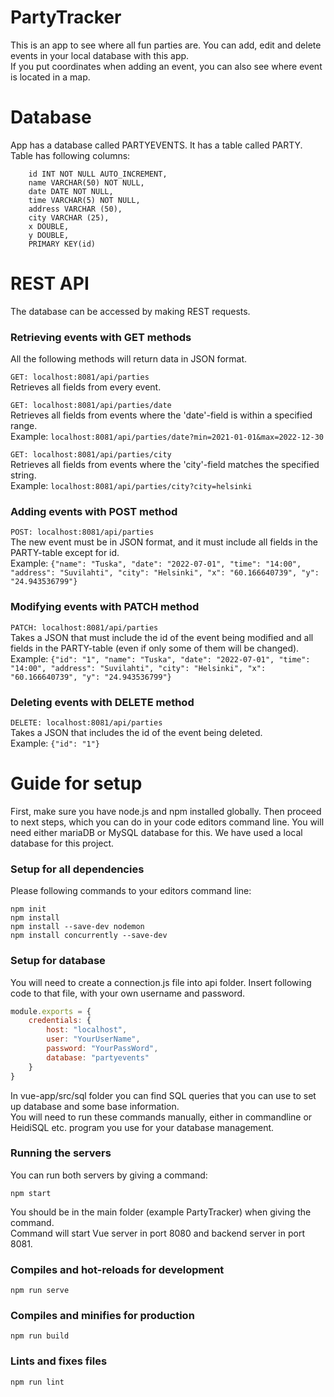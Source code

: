 # PartyTracker
This is an app to see where all fun parties are. You can add, edit and delete events in your local database with this app.   
If you put coordinates when adding an event, you can also see where event is located in a map.

# Database
App has a database called PARTYEVENTS. It has a table called PARTY. Table has following columns:  
```shell
    id INT NOT NULL AUTO_INCREMENT,
    name VARCHAR(50) NOT NULL,
    date DATE NOT NULL,
    time VARCHAR(5) NOT NULL,
    address VARCHAR (50),
    city VARCHAR (25),
    x DOUBLE,
    y DOUBLE,
    PRIMARY KEY(id)
```

# REST API
The database can be accessed by making REST requests.

### Retrieving events with GET methods
All the following methods will return data in JSON format.   

```GET: localhost:8081/api/parties```   
Retrieves all fields from every event.   

```GET: localhost:8081/api/parties/date```   
Retrieves all fields from events where the 'date'-field is within a specified range.   
Example: ```localhost:8081/api/parties/date?min=2021-01-01&max=2022-12-30```

```GET: localhost:8081/api/parties/city```   
Retrieves all fields from events where the 'city'-field matches the specified string.   
Example: ```localhost:8081/api/parties/city?city=helsinki```

### Adding events with POST method
```POST: localhost:8081/api/parties```   
The new event must be in JSON format, and it must include all fields in the PARTY-table except for id.   
Example: ```{"name": "Tuska", "date": "2022-07-01", "time": "14:00", "address": "Suvilahti", "city": "Helsinki",
"x": "60.166640739", "y": "24.943536799"}```

### Modifying events with PATCH method
```PATCH: localhost:8081/api/parties```   
Takes a JSON that must include the id of the event being modified and all fields in the PARTY-table (even if only some
of them will be changed).  
Example: ```{"id": "1", "name": "Tuska", "date": "2022-07-01", "time": "14:00", "address": "Suvilahti",
"city": "Helsinki", "x": "60.166640739", "y": "24.943536799"}```

### Deleting events with DELETE method
```DELETE: localhost:8081/api/parties```   
Takes a JSON that includes the id of the event being deleted.   
Example: ```{"id": "1"}```

# Guide for setup
First, make sure you have node.js and npm installed globally.
Then proceed to next steps, which you can do in your code editors command line.
You will need either mariaDB or MySQL database for this. We have used a local database for this project.
### Setup for all dependencies
Please following commands to your editors command line:

```shell
npm init
npm install
npm install --save-dev nodemon
npm install concurrently --save-dev
```
### Setup for database
You will need to create a connection.js file into api folder. Insert following code to that file, with your own username and password.

```js
module.exports = {
    credentials: {
        host: "localhost",
        user: "YourUserName",
        password: "YourPassWord",
        database: "partyevents"
    }
}
```
In vue-app/src/sql folder you can find SQL queries that you can use to set up database and some base information.   
You will need to run these commands manually, either in commandline or HeidiSQL etc. program you use for your database management.

### Running the servers
You can run both servers by giving a command:
```shell
npm start
```
You should be in the main folder (example PartyTracker) when giving the command.   
Command will start Vue server in port 8080 and backend server in port 8081.

### Compiles and hot-reloads for development
```
npm run serve
```

### Compiles and minifies for production
```
npm run build
```

### Lints and fixes files
```
npm run lint
```
